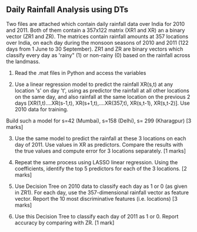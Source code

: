 ## Daily Rainfall Analysis using DTs
Two files are attached which contain daily rainfall data over India for 2010 and 2011. Both of them contain a 357x122 matrix (XR1 and XR) an a binary vector (ZR1 and ZR). The matrices contain rainfall amounts at 357 locations over India, on each day during the monsoon seasons of 2010 and 2011 (122 days from 1 June to 30 September). ZR1 and ZR are binary vectors which classify every day as 'rainy" (1) or non-rainy (0) based on the rainfall across the landmass.

1) Read the .mat files in Python and access the variables

2) Use a linear regression model to predict the rainfall XR(s,t) at any location 's' on day 't', using as predictor the rainfall at all other locations on the same day, and also rainfall at the same location on the previous 2 days [XR(1,t)....XR(s-1,t), XR(s+1,t),....XR(357,t), XR(s,t-1), XR(s,t-2)]. Use 2010 data for training.

Build such a model for s=42 (Mumbai), s=158 (Delhi), s= 299 (Kharagpur) [3 marks]

3) Use the same model to predict the rainfall at these 3 locations on each day of 2011.  Use values in XR as predictors. Compare the results with the true values and compute error for 3 locations separately. [1 marks]

4) Repeat the same process using LASSO linear regression. Using the coefficients, identify the top 5 predictors for each of the 3 locations. [2 marks]

5) Use Decision Tree on 2010 data to classify each day as 1 or 0 (as given in ZR1). For each day, use the 357-dimensional rainfall vector as feature vector. Report the 10 most discriminative features (i.e. locations) [3 marks]

6) Use this Decision Tree to classify each day of 2011 as 1 or 0. Report accuracy by comparing with ZR. [1 mark]
